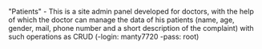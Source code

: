 "Patients" - This is a site admin panel developed for doctors, with the help of which the doctor can manage the data of his patients (name, age, gender, mail, phone number and a short description of the complaint) 
with such operations as CRUD 
(-login: manty7720 -pass: root)
